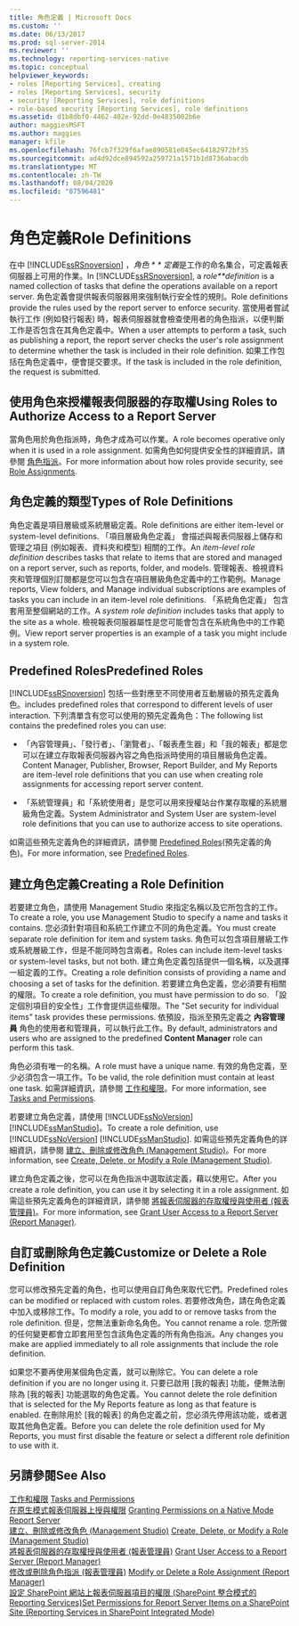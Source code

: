 ```yaml
---
title: 角色定義 | Microsoft Docs
ms.custom: ''
ms.date: 06/13/2017
ms.prod: sql-server-2014
ms.reviewer: ''
ms.technology: reporting-services-native
ms.topic: conceptual
helpviewer_keywords:
- roles [Reporting Services], creating
- roles [Reporting Services], security
- security [Reporting Services], role definitions
- role-based security [Reporting Services], role definitions
ms.assetid: d1b8dbf0-4462-402e-92dd-0e4835002b6e
author: maggiesMSFT
ms.author: maggies
manager: kfile
ms.openlocfilehash: 76fcb7f329f6afae890581e045ec64182972bf35
ms.sourcegitcommit: ad4d92dce894592a259721a1571b1d8736abacdb
ms.translationtype: MT
ms.contentlocale: zh-TW
ms.lasthandoff: 08/04/2020
ms.locfileid: "87596481"
---
```

# <a name="role-definitions"></a><span data-ttu-id="978f6-102">角色定義</span><span class="sxs-lookup"><span data-stu-id="978f6-102">Role Definitions</span></span>
  <span data-ttu-id="978f6-103">在中 [!INCLUDE[ssRSnoversion](../../includes/ssrsnoversion-md.md)] ，*角色 \* \* 定義*是工作的命名集合，可定義報表伺服器上可用的作業。</span><span class="sxs-lookup"><span data-stu-id="978f6-103">In [!INCLUDE[ssRSnoversion](../../includes/ssrsnoversion-md.md)], a *role\*\*definition* is a named collection of tasks that define the operations available on a report server.</span></span> <span data-ttu-id="978f6-104">角色定義會提供報表伺服器用來強制執行安全性的規則。</span><span class="sxs-lookup"><span data-stu-id="978f6-104">Role definitions provide the rules used by the report server to enforce security.</span></span> <span data-ttu-id="978f6-105">當使用者嘗試執行工作 (例如發行報表) 時，報表伺服器就會檢查使用者的角色指派，以便判斷工作是否包含在其角色定義中。</span><span class="sxs-lookup"><span data-stu-id="978f6-105">When a user attempts to perform a task, such as publishing a report, the report server checks the user's role assignment to determine whether the task is included in their role definition.</span></span> <span data-ttu-id="978f6-106">如果工作包括在角色定義中，便會提交要求。</span><span class="sxs-lookup"><span data-stu-id="978f6-106">If the task is included in the role definition, the request is submitted.</span></span>  
  
## <a name="using-roles-to-authorize-access-to-a-report-server"></a><span data-ttu-id="978f6-107">使用角色來授權報表伺服器的存取權</span><span class="sxs-lookup"><span data-stu-id="978f6-107">Using Roles to Authorize Access to a Report Server</span></span>  
 <span data-ttu-id="978f6-108">當角色用於角色指派時，角色才成為可以作業。</span><span class="sxs-lookup"><span data-stu-id="978f6-108">A role becomes operative only when it is used in a role assignment.</span></span> <span data-ttu-id="978f6-109">如需角色如何提供安全性的詳細資訊，請參閱 [角色指派](role-assignments.md)。</span><span class="sxs-lookup"><span data-stu-id="978f6-109">For more information about how roles provide security, see [Role Assignments](role-assignments.md).</span></span>  
  
## <a name="types-of-role-definitions"></a><span data-ttu-id="978f6-110">角色定義的類型</span><span class="sxs-lookup"><span data-stu-id="978f6-110">Types of Role Definitions</span></span>  
 <span data-ttu-id="978f6-111">角色定義是項目層級或系統層級定義。</span><span class="sxs-lookup"><span data-stu-id="978f6-111">Role definitions are either item-level or system-level definitions.</span></span> <span data-ttu-id="978f6-112">「項目層級角色定義」  會描述與報表伺服器上儲存和管理之項目 (例如報表、資料夾和模型) 相關的工作。</span><span class="sxs-lookup"><span data-stu-id="978f6-112">An *item-level role definition* describes tasks that relate to items that are stored and managed on a report server, such as reports, folder, and models.</span></span> <span data-ttu-id="978f6-113">管理報表、檢視資料夾和管理個別訂閱都是您可以包含在項目層級角色定義中的工作範例。</span><span class="sxs-lookup"><span data-stu-id="978f6-113">Manage reports, View folders, and Manage individual subscriptions are examples of tasks you can include in an item-level role definitions.</span></span> <span data-ttu-id="978f6-114">「系統角色定義」  包含套用至整個網站的工作。</span><span class="sxs-lookup"><span data-stu-id="978f6-114">A *system role definition* includes tasks that apply to the site as a whole.</span></span> <span data-ttu-id="978f6-115">檢視報表伺服器屬性是您可能會包含在系統角色中的工作範例。</span><span class="sxs-lookup"><span data-stu-id="978f6-115">View report server properties is an example of a task you might include in a system role.</span></span>  
  
## <a name="predefined-roles"></a><span data-ttu-id="978f6-116">Predefined Roles</span><span class="sxs-lookup"><span data-stu-id="978f6-116">Predefined Roles</span></span>  
 [!INCLUDE[ssRSnoversion](../../includes/ssrsnoversion-md.md)] <span data-ttu-id="978f6-117">包括一些對應至不同使用者互動層級的預先定義角色。</span><span class="sxs-lookup"><span data-stu-id="978f6-117">includes predefined roles that correspond to different levels of user interaction.</span></span> <span data-ttu-id="978f6-118">下列清單含有您可以使用的預先定義角色：</span><span class="sxs-lookup"><span data-stu-id="978f6-118">The following list contains the predefined roles you can use:</span></span>  
  
-   <span data-ttu-id="978f6-119">「內容管理員」、「發行者」、「瀏覽者」、「報表產生器」和「我的報表」都是您可以在建立存取報表伺服器內容之角色指派時使用的項目層級角色定義。</span><span class="sxs-lookup"><span data-stu-id="978f6-119">Content Manager, Publisher, Browser, Report Builder, and My Reports are item-level role definitions that you can use when creating role assignments for accessing report server content.</span></span>  
  
-   <span data-ttu-id="978f6-120">「系統管理員」和「系統使用者」是您可以用來授權站台作業存取權的系統層級角色定義。</span><span class="sxs-lookup"><span data-stu-id="978f6-120">System Administrator and System User are system-level role definitions that you can use to authorize access to site operations.</span></span>  
  
 <span data-ttu-id="978f6-121">如需這些預先定義角色的詳細資訊，請參閱 [Predefined Roles](role-definitions-predefined-roles.md)(預先定義的角色)。</span><span class="sxs-lookup"><span data-stu-id="978f6-121">For more information, see [Predefined Roles](role-definitions-predefined-roles.md).</span></span>  
  
## <a name="creating-a-role-definition"></a><span data-ttu-id="978f6-122">建立角色定義</span><span class="sxs-lookup"><span data-stu-id="978f6-122">Creating a Role Definition</span></span>  
 <span data-ttu-id="978f6-123">若要建立角色，請使用 Management Studio 來指定名稱以及它所包含的工作。</span><span class="sxs-lookup"><span data-stu-id="978f6-123">To create a role, you use Management Studio to specify a name and tasks it contains.</span></span> <span data-ttu-id="978f6-124">您必須針對項目和系統工作建立不同的角色定義。</span><span class="sxs-lookup"><span data-stu-id="978f6-124">You must create separate role definition for item and system tasks.</span></span> <span data-ttu-id="978f6-125">角色可以包含項目層級工作或系統層級工作，但是不能同時包含兩者。</span><span class="sxs-lookup"><span data-stu-id="978f6-125">Roles can include item-level tasks or system-level tasks, but not both.</span></span> <span data-ttu-id="978f6-126">建立角色定義包括提供一個名稱，以及選擇一組定義的工作。</span><span class="sxs-lookup"><span data-stu-id="978f6-126">Creating a role definition consists of providing a name and choosing a set of tasks for the definition.</span></span> <span data-ttu-id="978f6-127">若要建立角色定義，您必須要有相關的權限。</span><span class="sxs-lookup"><span data-stu-id="978f6-127">To create a role definition, you must have permission to do so.</span></span> <span data-ttu-id="978f6-128">「設定個別項目的安全性」工作會提供這些權限。</span><span class="sxs-lookup"><span data-stu-id="978f6-128">The "Set security for individual items" task provides these permissions.</span></span> <span data-ttu-id="978f6-129">依預設，指派至預先定義之 **內容管理員** 角色的使用者和管理員，可以執行此工作。</span><span class="sxs-lookup"><span data-stu-id="978f6-129">By default, administrators and users who are assigned to the predefined **Content Manager** role can perform this task.</span></span>  
  
 <span data-ttu-id="978f6-130">角色必須有唯一的名稱。</span><span class="sxs-lookup"><span data-stu-id="978f6-130">A role must have a unique name.</span></span> <span data-ttu-id="978f6-131">有效的角色定義，至少必須包含一項工作。</span><span class="sxs-lookup"><span data-stu-id="978f6-131">To be valid, the role definition must contain at least one task.</span></span> <span data-ttu-id="978f6-132">如需詳細資訊，請參閱 [工作和權限](tasks-and-permissions.md)。</span><span class="sxs-lookup"><span data-stu-id="978f6-132">For more information, see [Tasks and Permissions](tasks-and-permissions.md).</span></span>  
  
 <span data-ttu-id="978f6-133">若要建立角色定義，請使用 [!INCLUDE[ssNoVersion](../../includes/ssnoversion-md.md)] [!INCLUDE[ssManStudio](../../includes/ssmanstudio-md.md)]。</span><span class="sxs-lookup"><span data-stu-id="978f6-133">To create a role definition, use [!INCLUDE[ssNoVersion](../../includes/ssnoversion-md.md)] [!INCLUDE[ssManStudio](../../includes/ssmanstudio-md.md)].</span></span> <span data-ttu-id="978f6-134">如需這些預先定義角色的詳細資訊，請參閱 [建立、刪除或修改角色 &#40;Management Studio&#41;](role-definitions-create-delete-or-modify.md)。</span><span class="sxs-lookup"><span data-stu-id="978f6-134">For more information, see [Create, Delete, or Modify a Role &#40;Management Studio&#41;](role-definitions-create-delete-or-modify.md).</span></span>  
  
 <span data-ttu-id="978f6-135">建立角色定義之後，您可以在角色指派中選取該定義，藉以使用它。</span><span class="sxs-lookup"><span data-stu-id="978f6-135">After you create a role definition, you can use it by selecting it in a role assignment.</span></span> <span data-ttu-id="978f6-136">如需這些預先定義角色的詳細資訊，請參閱 [將報表伺服器的存取權授與使用者 &#40;報表管理員&#41;](grant-user-access-to-a-report-server.md)。</span><span class="sxs-lookup"><span data-stu-id="978f6-136">For more information, see [Grant User Access to a Report Server &#40;Report Manager&#41;](grant-user-access-to-a-report-server.md).</span></span>  
  
## <a name="customize-or-delete-a-role-definition"></a><span data-ttu-id="978f6-137">自訂或刪除角色定義</span><span class="sxs-lookup"><span data-stu-id="978f6-137">Customize or Delete a Role Definition</span></span>  
 <span data-ttu-id="978f6-138">您可以修改預先定義的角色，也可以使用自訂角色來取代它們。</span><span class="sxs-lookup"><span data-stu-id="978f6-138">Predefined roles can be modified or replaced with custom roles.</span></span> <span data-ttu-id="978f6-139">若要修改角色，請在角色定義中加入或移除工作。</span><span class="sxs-lookup"><span data-stu-id="978f6-139">To modify a role, you add to or remove tasks from the role definition.</span></span> <span data-ttu-id="978f6-140">但是，您無法重新命名角色。</span><span class="sxs-lookup"><span data-stu-id="978f6-140">You cannot rename a role.</span></span> <span data-ttu-id="978f6-141">您所做的任何變更都會立即套用至包含該角色定義的所有角色指派。</span><span class="sxs-lookup"><span data-stu-id="978f6-141">Any changes you make are applied immediately to all role assignments that include the role definition.</span></span>  
  
 <span data-ttu-id="978f6-142">如果您不要再使用某個角色定義，就可以刪除它。</span><span class="sxs-lookup"><span data-stu-id="978f6-142">You can delete a role definition if you are no longer using it.</span></span> <span data-ttu-id="978f6-143">只要已啟用 [我的報表] 功能，便無法刪除為 [我的報表] 功能選取的角色定義。</span><span class="sxs-lookup"><span data-stu-id="978f6-143">You cannot delete the role definition that is selected for the My Reports feature as long as that feature is enabled.</span></span> <span data-ttu-id="978f6-144">在刪除用於 [我的報表] 的角色定義之前，您必須先停用該功能，或者選取其他角色定義。</span><span class="sxs-lookup"><span data-stu-id="978f6-144">Before you can delete the role definition used for My Reports, you must first disable the feature or select a different role definition to use with it.</span></span>  
  
## <a name="see-also"></a><span data-ttu-id="978f6-145">另請參閱</span><span class="sxs-lookup"><span data-stu-id="978f6-145">See Also</span></span>  
 <span data-ttu-id="978f6-146">[工作和權限](tasks-and-permissions.md) </span><span class="sxs-lookup"><span data-stu-id="978f6-146">[Tasks and Permissions](tasks-and-permissions.md) </span></span>  
 <span data-ttu-id="978f6-147">[在原生模式報表伺服器上授與權限](granting-permissions-on-a-native-mode-report-server.md) </span><span class="sxs-lookup"><span data-stu-id="978f6-147">[Granting Permissions on a Native Mode Report Server](granting-permissions-on-a-native-mode-report-server.md) </span></span>  
 <span data-ttu-id="978f6-148">[建立、刪除或修改角色 &#40;Management Studio&#41;](role-definitions-create-delete-or-modify.md) </span><span class="sxs-lookup"><span data-stu-id="978f6-148">[Create, Delete, or Modify a Role &#40;Management Studio&#41;](role-definitions-create-delete-or-modify.md) </span></span>  
 <span data-ttu-id="978f6-149">[將報表伺服器的存取權授與使用者 &#40;報表管理員&#41;](grant-user-access-to-a-report-server.md) </span><span class="sxs-lookup"><span data-stu-id="978f6-149">[Grant User Access to a Report Server &#40;Report Manager&#41;](grant-user-access-to-a-report-server.md) </span></span>  
 <span data-ttu-id="978f6-150">[修改或刪除角色指派 &#40;報表管理員&#41;](role-assignments-modify-or-delete.md) </span><span class="sxs-lookup"><span data-stu-id="978f6-150">[Modify or Delete a Role Assignment &#40;Report Manager&#41;](role-assignments-modify-or-delete.md) </span></span>  
 [<span data-ttu-id="978f6-151">設定 SharePoint 網站上報表伺服器項目的權限 &#40;SharePoint 整合模式的 Reporting Services&#41;</span><span class="sxs-lookup"><span data-stu-id="978f6-151">Set Permissions for Report Server Items on a SharePoint Site &#40;Reporting Services in SharePoint Integrated Mode&#41;</span></span>](set-permissions-for-report-server-items-on-a-sharepoint-site.md)  
  
  
